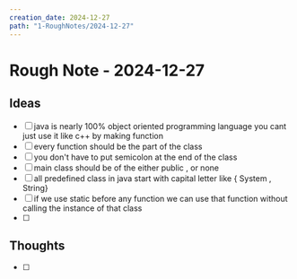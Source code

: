```yaml
---
creation_date: 2024-12-27
path: "1-RoughNotes/2024-12-27"
---
```

# Rough Note - 2024-12-27

## Ideas
- [ ] java is nearly 100% object oriented programming language you cant just use it like c++ by making function
- [ ] every function should be the part of the class
- [ ] you don't have to  put semicolon at the end of the class
- [ ] main class should be of the either public , or none
- [ ] all predefined class in java start with capital letter like { System , String}
- [ ] if we use static before any function we can use that function without calling the instance of that class
- [ ] 

## Thoughts
- [ ] 